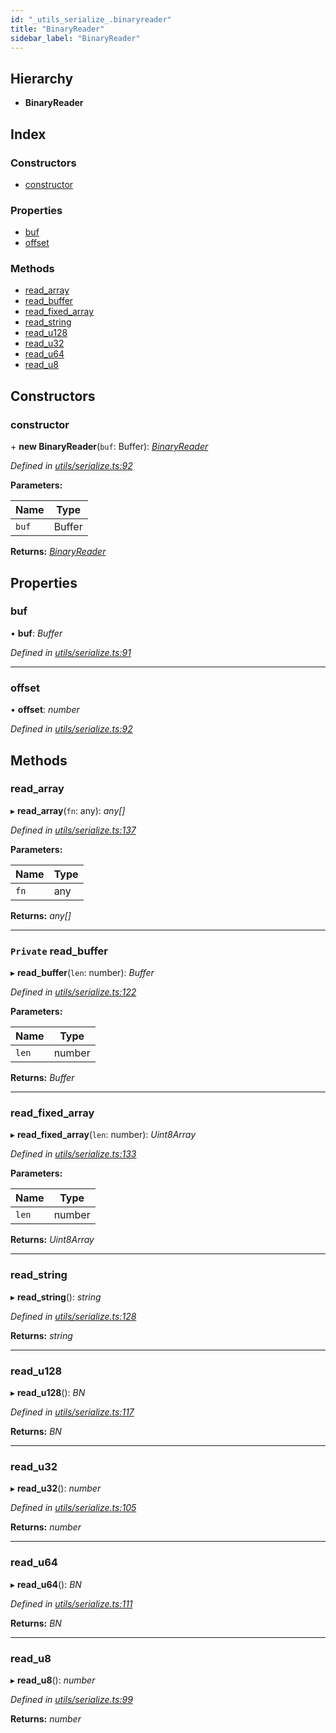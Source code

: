 ```yaml
---
id: "_utils_serialize_.binaryreader"
title: "BinaryReader"
sidebar_label: "BinaryReader"
---
```


## Hierarchy

* **BinaryReader**

## Index

### Constructors

* [constructor](_utils_serialize_.binaryreader.md#constructor)

### Properties

* [buf](_utils_serialize_.binaryreader.md#buf)
* [offset](_utils_serialize_.binaryreader.md#offset)

### Methods

* [read_array](_utils_serialize_.binaryreader.md#read_array)
* [read_buffer](_utils_serialize_.binaryreader.md#private-read_buffer)
* [read_fixed_array](_utils_serialize_.binaryreader.md#read_fixed_array)
* [read_string](_utils_serialize_.binaryreader.md#read_string)
* [read_u128](_utils_serialize_.binaryreader.md#read_u128)
* [read_u32](_utils_serialize_.binaryreader.md#read_u32)
* [read_u64](_utils_serialize_.binaryreader.md#read_u64)
* [read_u8](_utils_serialize_.binaryreader.md#read_u8)

## Constructors

###  constructor

\+ **new BinaryReader**(`buf`: Buffer): *[BinaryReader](_utils_serialize_.binaryreader.md)*

*Defined in [utils/serialize.ts:92](https://github.com/nearprotocol/nearlib/blob/b73a399/src.ts/utils/serialize.ts#L92)*

**Parameters:**

Name | Type |
------ | ------ |
`buf` | Buffer |

**Returns:** *[BinaryReader](_utils_serialize_.binaryreader.md)*

## Properties

###  buf

• **buf**: *Buffer*

*Defined in [utils/serialize.ts:91](https://github.com/nearprotocol/nearlib/blob/b73a399/src.ts/utils/serialize.ts#L91)*

___

###  offset

• **offset**: *number*

*Defined in [utils/serialize.ts:92](https://github.com/nearprotocol/nearlib/blob/b73a399/src.ts/utils/serialize.ts#L92)*

## Methods

###  read_array

▸ **read_array**(`fn`: any): *any[]*

*Defined in [utils/serialize.ts:137](https://github.com/nearprotocol/nearlib/blob/b73a399/src.ts/utils/serialize.ts#L137)*

**Parameters:**

Name | Type |
------ | ------ |
`fn` | any |

**Returns:** *any[]*

___

### `Private` read_buffer

▸ **read_buffer**(`len`: number): *Buffer*

*Defined in [utils/serialize.ts:122](https://github.com/nearprotocol/nearlib/blob/b73a399/src.ts/utils/serialize.ts#L122)*

**Parameters:**

Name | Type |
------ | ------ |
`len` | number |

**Returns:** *Buffer*

___

###  read_fixed_array

▸ **read_fixed_array**(`len`: number): *Uint8Array*

*Defined in [utils/serialize.ts:133](https://github.com/nearprotocol/nearlib/blob/b73a399/src.ts/utils/serialize.ts#L133)*

**Parameters:**

Name | Type |
------ | ------ |
`len` | number |

**Returns:** *Uint8Array*

___

###  read_string

▸ **read_string**(): *string*

*Defined in [utils/serialize.ts:128](https://github.com/nearprotocol/nearlib/blob/b73a399/src.ts/utils/serialize.ts#L128)*

**Returns:** *string*

___

###  read_u128

▸ **read_u128**(): *BN*

*Defined in [utils/serialize.ts:117](https://github.com/nearprotocol/nearlib/blob/b73a399/src.ts/utils/serialize.ts#L117)*

**Returns:** *BN*

___

###  read_u32

▸ **read_u32**(): *number*

*Defined in [utils/serialize.ts:105](https://github.com/nearprotocol/nearlib/blob/b73a399/src.ts/utils/serialize.ts#L105)*

**Returns:** *number*

___

###  read_u64

▸ **read_u64**(): *BN*

*Defined in [utils/serialize.ts:111](https://github.com/nearprotocol/nearlib/blob/b73a399/src.ts/utils/serialize.ts#L111)*

**Returns:** *BN*

___

###  read_u8

▸ **read_u8**(): *number*

*Defined in [utils/serialize.ts:99](https://github.com/nearprotocol/nearlib/blob/b73a399/src.ts/utils/serialize.ts#L99)*

**Returns:** *number*
